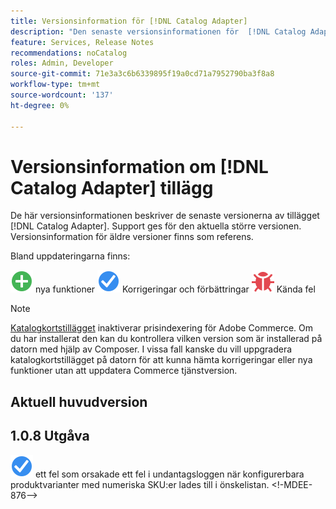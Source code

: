 ```yaml
---
title: Versionsinformation för [!DNL Catalog Adapter]
description: "Den senaste versionsinformationen för  [!DNL Catalog Adapter] för Adobe Commerce."
feature: Services, Release Notes
recommendations: noCatalog
roles: Admin, Developer
source-git-commit: 71e3a3c6b6339895f19a0cd71a7952790ba3f8a8
workflow-type: tm+mt
source-wordcount: '137'
ht-degree: 0%

---
```


# Versionsinformation om [!DNL Catalog Adapter] tillägg

De här versionsinformationen beskriver de senaste versionerna av tillägget [!DNL Catalog Adapter]. Support ges för den aktuella större versionen. Versionsinformation för äldre versioner finns som referens.

Bland uppdateringarna finns:

![Nya](../assets/new.svg) nya funktioner
![Korrigera ](../assets/fix.svg) Korrigeringar och förbättringar
![Fel](../assets/bug.svg) Kända fel


>[!NOTE]
>
>[Katalogkortstillägget](catalog-adapter.md) inaktiverar prisindexering för Adobe Commerce. Om du har installerat den kan du kontrollera vilken version som är installerad på datorn med hjälp av Composer. I vissa fall kanske du vill uppgradera katalogkortstillägget på datorn för att kunna hämta korrigeringar eller nya funktioner utan att uppdatera Commerce tjänstversion.

## Aktuell huvudversion

## 1.0.8 Utgåva

![Åtgärdade](../assets/fix.svg) ett fel som orsakade ett fel i undantagsloggen när konfigurerbara produktvarianter med numeriska SKU:er lades till i önskelistan. &lt;!-MDEE-876—>

